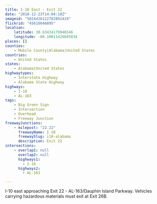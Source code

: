 ```yaml
---
title: I-10 East - Exit 22
date: "2018-12-23T14:04:18Z"
imageid: "5024426122782891419"
flickrid: "45616046895"
location:
    latitude: 30.63434179946546
    longitude: -88.10011426685834
places: []
counties:
    - Mobile County|Alabama|United States
countries:
    - United States
states:
    - Alabama|United States
highwaytypes:
    - Interstate Highway
    - Alabama State Highway
highways:
    - I-10
    - AL-163
tags:
    - Big Green Sign
    - Intersection
    - Overhead
    - Freeway Junction
freewayJunctions:
    - milepost: "22.22"
      freewayName: I-10
      freewaySlug: i10-alabama
      description: Exit 22
intersections:
    - overlap1: null
      overlap2: null
      highways1:
        - I-10
      highways2:
        - AL-163

---
```

I-10 east approaching Exit 22 - AL-163/Dauphin Island Parkway.  Vehicles carrying hazardous materials must exit at Exit 26B.